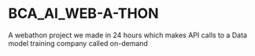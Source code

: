 # BCA_AI_WEB-A-THON
A webathon project we made in 24 hours which makes API calls to a Data model training company called on-demand
